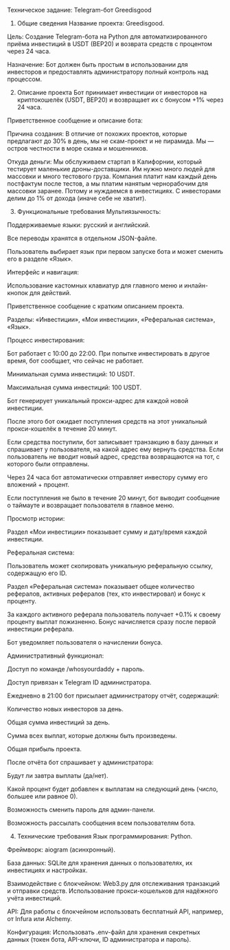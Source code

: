 Техническое задание: Telegram-бот Greedisgood
1. Общие сведения
Название проекта: Greedisgood.

Цель: Создание Telegram-бота на Python для автоматизированного приёма инвестиций в USDT (BEP20) и возврата средств с процентом через 24 часа.

Назначение: Бот должен быть простым в использовании для инвесторов и предоставлять администратору полный контроль над процессом.

2. Описание проекта
Бот принимает инвестиции от инвесторов на криптокошелёк (USDT, BEP20) и возвращает их с бонусом +1% через 24 часа.

Приветственное сообщение и описание бота:

Причина создания: В отличие от похожих проектов, которые предлагают до 30% в день, мы не скам-проект и не пирамида. Мы — остров честности в море скама и мошенников.

Откуда деньги: Мы обслуживаем стартап в Калифорнии, который тестирует маленькие дроны-доставщики. Им нужно много людей для массовки и много тестового груза. Компания платит нам каждый день постфактум после тестов, а мы платим нанятым чернорабочим для массовки заранее. Потому и нуждаемся в инвестициях. С инвесторами делим до 1% от дохода (иначе себе не хватит).

3. Функциональные требования
Мультиязычность:

Поддерживаемые языки: русский и английский.

Все переводы хранятся в отдельном JSON-файле.

Пользователь выбирает язык при первом запуске бота и может сменить его в разделе «Язык».

Интерфейс и навигация:

Использование кастомных клавиатур для главного меню и инлайн-кнопок для действий.

Приветственное сообщение с кратким описанием проекта.

Разделы: «Инвестиции», «Мои инвестиции», «Реферальная система», «Язык».

Процесс инвестирования:

Бот работает с 10:00 до 22:00. При попытке инвестировать в другое время, бот сообщает, что сейчас не работает.

Минимальная сумма инвестиций: 10 USDT.

Максимальная сумма инвестиций: 100 USDT.

Бот генерирует уникальный прокси-адрес для каждой новой инвестиции.

После этого бот ожидает поступления средств на этот уникальный прокси-кошелёк в течение 20 минут.

Если средства поступили, бот записывает транзакцию в базу данных и спрашивает у пользователя, на какой адрес ему вернуть средства. Если пользователь не вводит новый адрес, средства возвращаются на тот, с которого были отправлены.

Через 24 часа бот автоматически отправляет инвестору сумму его вложений + процент.

Если поступления не было в течение 20 минут, бот выводит сообщение о таймауте и возвращает пользователя в главное меню.

Просмотр истории:

Раздел «Мои инвестиции» показывает сумму и дату/время каждой инвестиции.

Реферальная система:

Пользователь может скопировать уникальную реферальную ссылку, содержащую его ID.

Раздел «Реферальная система» показывает общее количество рефералов, активных рефералов (тех, кто инвестировал) и бонус к проценту.

За каждого активного реферала пользователь получает +0.1% к своему проценту выплат пожизненно. Бонус начисляется сразу после первой инвестиции реферала.

Бот уведомляет пользователя о начислении бонуса.

Административный функционал:

Доступ по команде /whosyourdaddy + пароль.

Доступ привязан к Telegram ID администратора.

Ежедневно в 21:00 бот присылает администратору отчёт, содержащий:

Количество новых инвесторов за день.

Общая сумма инвестиций за день.

Сумма всех выплат, которые должны быть произведены.

Общая прибыль проекта.

После отчёта бот спрашивает у администратора:

Будут ли завтра выплаты (да/нет).

Какой процент будет добавлен к выплатам на следующий день (число, большее или равное 0).

Возможность сменить пароль для админ-панели.

Возможность рассылать сообщения всем пользователям бота.

4. Технические требования
Язык программирования: Python.

Фреймворк: aiogram (асинхронный).

База данных: SQLite для хранения данных о пользователях, их инвестициях и настройках.

Взаимодействие с блокчейном: Web3.py для отслеживания транзакций и отправки средств. Использование прокси-кошельков для надёжного учёта инвестиций.

API: Для работы с блокчейном использовать бесплатный API, например, от Infura или Alchemy.

Конфигурация: Использовать .env-файл для хранения секретных данных (токен бота, API-ключи, ID администратора и пароль).